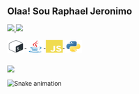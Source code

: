 ## Olaa! Sou Raphael Jeronimo 


<div>
  <a href="https://github.com/raphaje">
  <img height="180em" src="https://github-readme-stats.vercel.app/api?username=raphaje&show_icons=true&theme=ayu-mirage&include_all_commits=true&count_private=true"/>
  <img height="160em" src="https://github-readme-stats.vercel.app/api/top-langs/?username=raphaje&layout=compact&langs_count=7&theme=ayu-mirage"/>
</div>
  <div style="display: inline_block"><br>
  <img align="center" alt="Rafa-Python" height="30" width="40" src="https://raw.githubusercontent.com/devicons/devicon/master/icons/bash/bash-original.svg">
  <img align="center" alt="Rafa-Python" height="30" width="40" src="https://raw.githubusercontent.com/devicons/devicon/master/icons/java/java-original.svg">  
  <img align="center" alt="Rafa-Js" height="30" width="40" src="https://raw.githubusercontent.com/devicons/devicon/master/icons/javascript/javascript-plain.svg">
  <img align="center" alt="Rafa-Python" height="30" width="40" src="https://raw.githubusercontent.com/devicons/devicon/master/icons/python/python-original.svg">
  </div>
  
  ##
  
  
<a href="https://instagram.com/raphaje" target="_blank"><img src="https://img.shields.io/badge/-Instagram-%23E4405F?style=for-the-badge&logo=instagram&logoColor=white" target="_blank"></a>
  
  ![Snake animation](https://github.com/raphaje/raphaje/blob/output/github-contribution-grid-snake.svg)
  
</div>


<!--
**raphaje/raphaje** is a ✨ _special_ ✨ repository because its `README.md` (this file) appears on your GitHub profile.

Here are some ideas to get you started:

- 🔭 I’m currently working on ...
- 🌱 I’m currently learning ...
- 👯 I’m looking to collaborate on ...
- 🤔 I’m looking for help with ...
- 💬 Ask me about ...
- 📫 How to reach me: ...
- 😄 Pronouns: ...
- ⚡ Fun fact: ...
-->
